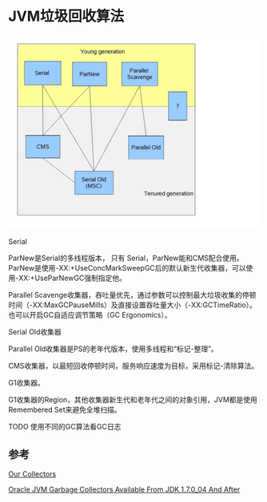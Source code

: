 # JVM垃圾回收算法

![](collectors.jpg)

Serial

ParNew是Serial的多线程版本， 只有 Serial，ParNew能和CMS配合使用。ParNew是使用-XX:+UseConcMarkSweepGC后的默认新生代收集器，可以使用-XX:+UseParNewGC强制指定他。

Parallel Scavenge收集器，吞吐量优先，通过参数可以控制最大垃圾收集的停顿时间（-XX:MaxGCPauseMills）及直接设置吞吐量大小（-XX:GCTimeRatio）。也可以开启GC自适应调节策略（GC Ergonomics）。

Serial Old收集器

Parallel Old收集器是PS的老年代版本，使用多线程和“标记-整理”。

CMS收集器，以最短回收停顿时间，服务响应速度为目标，采用标记-清除算法。


G1收集器。

G1收集器的Region，其他收集器新生代和老年代之间的对象引用，JVM都是使用Remembered Set来避免全堆扫描。


TODO 使用不同的GC算法看GC日志



## 参考

[Our Collectors](https://blogs.oracle.com/jonthecollector/our-collectors)

[Oracle JVM Garbage Collectors Available From JDK 1.7.0_04 And After](http://www.fasterj.com/articles/oraclecollectors1.shtml)